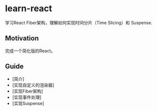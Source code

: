 # learn-react

学习React Fiber架构，理解如何实现时间分片（Time Slicing）和 Suspense.

## Motivation
完成一个简化版的React。

## Guide
* [简介]
* [实现自定义的渲染器]
* [实现Fiber架构]
* [实现事件处理]
* [实现Suspense]
